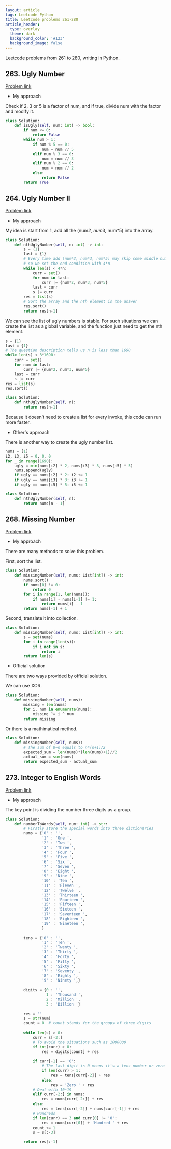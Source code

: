 ```yaml
---
layout: article
tags: Leetcode Python
title: Leetcode problems 261-280
article_header:
  type: overlay
  theme: dark
  background_color: '#123'
  background_image: false
---
```


Leetcode problems from 261 to 280, writing in Python.

<!--more-->

## 263. Ugly Number

[Problem link](https://leetcode.com/problems/ugly-number/)

- My approach

Check if 2, 3 or 5 is a factor of num, and if true, divide num with the factor and modify it.

```python
class Solution:
    def isUgly(self, num: int) -> bool:
        if num <= 0:
            return False
        while num > 1:
            if num % 5 == 0:
                num = num // 5
            elif num % 3 == 0:
                num = num // 3
            elif num % 2 == 0:
                num = num // 2
            else:
                return False
        return True
```


## 264. Ugly Number II

[Problem link](https://leetcode.com/problems/ugly-number-ii/)

- My approach

My idea is start from 1, add all the (num*2, num*3, num*5) into the array.

```python
class Solution:
    def nthUglyNumber(self, n: int) -> int:
        s = {1}
        last = {1}
        # Every time add (num*2, num*3, num*5) may skip some middle numbers
        # so we set the end condition with 4*n
        while len(s) < 4*n:
            curr = set()
            for num in last:
                curr |= {num*2, num*3, num*5}
            last = curr
            s |= curr
        res = list(s)
        # Sort the array and the nth element is the answer
        res.sort()
        return res[n-1]
```

We can see the list of ugly numbers is stable. For such situations we can create the list as a global variable, and the function just need to get the nth element.

```python
s = {1}
last = {1}
# The question description tells us n is less than 1690
while len(s) < 3*1690:
    curr = set()
    for num in last:
        curr |= {num*2, num*3, num*5}
    last = curr
    s |= curr
res = list(s)
res.sort()

class Solution:
    def nthUglyNumber(self, n):
        return res[n-1]
```

Because it doesn't need to create a list for every invoke, this code can run more faster.

- Other's approach

There is another way to create the ugly number list.

```python
nums = [1]
i2, i3, i5 = 0, 0, 0
for _ in range(1690):
    ugly = min(nums[i2] * 2, nums[i3] * 3, nums[i5] * 5)
    nums.append(ugly)
    if ugly == nums[i2] * 2: i2 += 1
    if ugly == nums[i3] * 3: i3 += 1
    if ugly == nums[i5] * 5: i5 += 1

class Solution:
    def nthUglyNumber(self, n):
        return nums[n - 1]
```


## 268. Missing Number

[Problem link](https://leetcode.com/problems/missing-number/)

- My approach

There are many methods to solve this problem.

First, sort the list.

```python
class Solution:
    def missingNumber(self, nums: List[int]) -> int:
        nums.sort()
        if nums[0] != 0:
            return 0
        for i in range(1, len(nums)):
            if nums[i] - nums[i-1] != 1:
                return nums[i] - 1
        return nums[-1] + 1
```

Second, translate it into collection.

```python
class Solution:
    def missingNumber(self, nums: List[int]) -> int:
        s = set(nums)
        for i in range(len(s)):
            if i not in s:
                return i
        return len(s)
```

- Official solution

There are two ways provided by official solution.

We can use XOR.

```python
class Solution:
    def missingNumber(self, nums):
        missing = len(nums)
        for i, num in enumerate(nums):
            missing ^= i ^ num
        return missing
```

Or there is a mathimatical method.

```python
class Solution:
    def missingNumber(self, nums):
        # The sum of 0~n equals to n*(n+1)/2
        expected_sum = len(nums)*(len(nums)+1)//2
        actual_sum = sum(nums)
        return expected_sum - actual_sum
```

## 273. Integer to English Words

[Problem link](https://leetcode.com/problems/integer-to-english-words/)

- My approach

The key point is dividing the number three digits as a group.

```python
class Solution:
    def numberToWords(self, num: int) -> str:
        # Firstly store the special words into three dictionaries
        nums = {'0' : '',
                '1' : 'One ',
                '2' : 'Two ',
                '3' : 'Three ',
                '4' : 'Four ',
                '5' : 'Five ',
                '6' : 'Six ',
                '7' : 'Seven ',
                '8' : 'Eight ',
                '9' : 'Nine ',
                '10' : 'Ten ',
                '11' : 'Eleven ',
                '12' : 'Twelve ',
                '13' : 'Thirteen ',
                '14' : 'Fourteen ',
                '15' : 'Fifteen ',
                '16' : 'Sixteen ',
                '17' : 'Seventeen ',
                '18' : 'Eighteen ',
                '19' : 'Nineteen ',
                }
        
        tens = {'0' : '',
                '1' : 'Ten ',
                '2' : 'Twenty ',
                '3' : 'Thirty ',
                '4' : 'Forty ',
                '5' : 'Fifty ',
                '6' : 'Sixty ',
                '7' : 'Seventy ',
                '8' : 'Eighty ',
                '9' : 'Ninety ',}
        
        digits = {0 : '',
                  1 : 'Thousand ',
                  2 : 'Million ',
                  3 : 'Billion '}
        
        res = ''
        s = str(num)
        count = 0  # count stands for the groups of three digits
        
        while len(s) > 0:
            curr = s[-3:]
            # To avoid the situations such as 1000000
            if int(curr) > 0:
                res = digits[count] + res
            
            if curr[-1] == '0':
                # The last digit is 0 means it's a tens number or zero
                if len(curr) > 1:
                    res = tens[curr[-2]] + res
                else:
                    res = 'Zero ' + res
            # Deal with 10~19
            elif curr[-2:] in nums:
                res = nums[curr[-2:]] + res
            else:
                res = tens[curr[-2]] + nums[curr[-1]] + res
            # Hundreds
            if len(curr) == 3 and curr[0] != '0':
                res = nums[curr[0]] + 'Hundred ' + res
            count += 1
            s = s[:-3]
            
        return res[:-1]            
```
